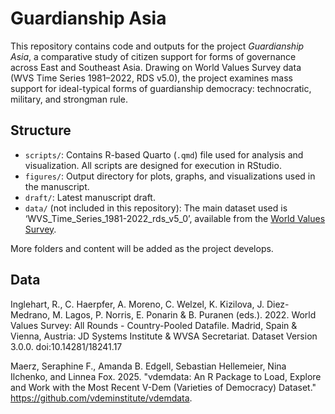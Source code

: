 # Guardianship Asia

This repository contains code and outputs for the project *Guardianship Asia*, a comparative study of citizen support for forms of governance across East and Southeast Asia. Drawing on World Values Survey data (WVS Time Series 1981–2022, RDS v5.0), the project examines mass support for ideal-typical forms of guardianship democracy: technocratic, military, and strongman rule.

## Structure

- `scripts/`: Contains R-based Quarto (`.qmd`) file used for analysis and visualization. All scripts are designed for execution in RStudio.
- `figures/`: Output directory for plots, graphs, and visualizations used in the manuscript.
- `draft/`: Latest manuscript draft.
- `data/` (not included in this repository): The main dataset used is ‘WVS_Time_Series_1981-2022_rds_v5_0’, available from the [World Values Survey](https://www.worldvaluessurvey.org/).

More folders and content will be added as the project develops.

## Data

Inglehart, R., C. Haerpfer, A. Moreno, C. Welzel, K. Kizilova, J. Diez-Medrano, M. Lagos, P. Norris, E. Ponarin & B. Puranen (eds.). 2022. World Values Survey: All Rounds - Country-Pooled Datafile. Madrid, Spain & Vienna, Austria: JD Systems Institute & WVSA Secretariat. Dataset Version 3.0.0. doi:10.14281/18241.17

Maerz, Seraphine F., Amanda B. Edgell, Sebastian Hellemeier, Nina Ilchenko, and Linnea Fox. 2025. "vdemdata: An R Package to Load, Explore and Work with the Most Recent V-Dem (Varieties of Democracy) Dataset." https://github.com/vdeminstitute/vdemdata.
